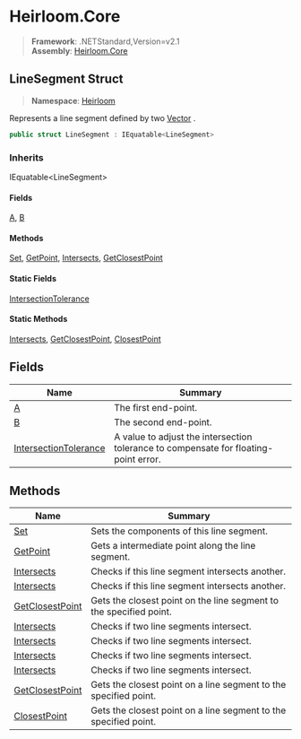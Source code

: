 # Heirloom.Core

> **Framework**: .NETStandard,Version=v2.1  
> **Assembly**: [Heirloom.Core][0]  

## LineSegment Struct

> **Namespace**: [Heirloom][0]  

Represents a line segment defined by two [Vector][1] .

```cs
public struct LineSegment : IEquatable<LineSegment>
```

### Inherits

IEquatable\<LineSegment>

#### Fields

[A][2], [B][3]

#### Methods

[Set][4], [GetPoint][5], [Intersects][6], [GetClosestPoint][7]

#### Static Fields

[IntersectionTolerance][8]

#### Static Methods

[Intersects][6], [GetClosestPoint][7], [ClosestPoint][9]

## Fields

| Name                       | Summary                                                                              |
|----------------------------|--------------------------------------------------------------------------------------|
| [A][2]                     | The first end-point.                                                                 |
| [B][3]                     | The second end-point.                                                                |
| [IntersectionTolerance][8] | A value to adjust the intersection tolerance to compensate for floating-point error. |

## Methods

| Name                 | Summary                                                            |
|----------------------|--------------------------------------------------------------------|
| [Set][4]             | Sets the components of this line segment.                          |
| [GetPoint][5]        | Gets a intermediate point along the line segment.                  |
| [Intersects][6]      | Checks if this line segment intersects another.                    |
| [Intersects][6]      | Checks if this line segment intersects another.                    |
| [GetClosestPoint][7] | Gets the closest point on the line segment to the specified point. |
| [Intersects][6]      | Checks if two line segments intersect.                             |
| [Intersects][6]      | Checks if two line segments intersect.                             |
| [Intersects][6]      | Checks if two line segments intersect.                             |
| [Intersects][6]      | Checks if two line segments intersect.                             |
| [GetClosestPoint][7] | Gets the closest point on a line segment to the specified point.   |
| [ClosestPoint][9]    | Gets the closest point on a line segment to the specified point.   |

[0]: ../../Heirloom.Core.md
[1]: Vector.md
[2]: LineSegment/A.md
[3]: LineSegment/B.md
[4]: LineSegment/Set.md
[5]: LineSegment/GetPoint.md
[6]: LineSegment/Intersects.md
[7]: LineSegment/GetClosestPoint.md
[8]: LineSegment/IntersectionTolerance.md
[9]: LineSegment/ClosestPoint.md

